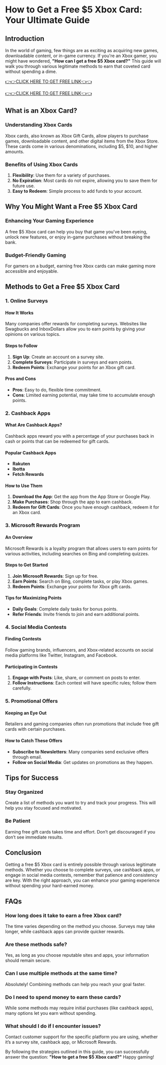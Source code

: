 # How to Get a Free $5 Xbox Card: Your Ultimate Guide

## Introduction

In the world of gaming, few things are as exciting as acquiring new games, downloadable content, or in-game currency. If you're an Xbox gamer, you might have wondered, **"How can I get a free $5 Xbox card?"** This guide will walk you through various legitimate methods to earn that coveted card without spending a dime. 


[👉👉CLICK HERE TO GET FREE LINK👈👈](https://todaylink.site/freegiftcard/)


[👉👉CLICK HERE TO GET FREE LINK👈👈](https://todaylink.site/freegiftcard/)
## What is an Xbox Card?

### Understanding Xbox Cards

Xbox cards, also known as Xbox Gift Cards, allow players to purchase games, downloadable content, and other digital items from the Xbox Store. These cards come in various denominations, including $5, $10, and higher amounts. 

### Benefits of Using Xbox Cards

1. **Flexibility**: Use them for a variety of purchases.
2. **No Expiration**: Most cards do not expire, allowing you to save them for future use.
3. **Easy to Redeem**: Simple process to add funds to your account.

## Why You Might Want a Free $5 Xbox Card

### Enhancing Your Gaming Experience

A free $5 Xbox card can help you buy that game you've been eyeing, unlock new features, or enjoy in-game purchases without breaking the bank. 

### Budget-Friendly Gaming

For gamers on a budget, earning free Xbox cards can make gaming more accessible and enjoyable.

## Methods to Get a Free $5 Xbox Card

### 1. Online Surveys

#### How It Works

Many companies offer rewards for completing surveys. Websites like Swagbucks and InboxDollars allow you to earn points by giving your opinions on various topics.

#### Steps to Follow

1. **Sign Up**: Create an account on a survey site.
2. **Complete Surveys**: Participate in surveys and earn points.
3. **Redeem Points**: Exchange your points for an Xbox gift card.

#### Pros and Cons

- **Pros**: Easy to do, flexible time commitment.
- **Cons**: Limited earning potential, may take time to accumulate enough points.

### 2. Cashback Apps

#### What Are Cashback Apps?

Cashback apps reward you with a percentage of your purchases back in cash or points that can be redeemed for gift cards.

#### Popular Cashback Apps

- **Rakuten**
- **Ibotta**
- **Fetch Rewards**

#### How to Use Them

1. **Download the App**: Get the app from the App Store or Google Play.
2. **Make Purchases**: Shop through the app to earn cashback.
3. **Redeem for Gift Cards**: Once you have enough cashback, redeem it for an Xbox card.

### 3. Microsoft Rewards Program

#### An Overview

Microsoft Rewards is a loyalty program that allows users to earn points for various activities, including searches on Bing and completing quizzes.

#### Steps to Get Started

1. **Join Microsoft Rewards**: Sign up for free.
2. **Earn Points**: Search on Bing, complete tasks, or play Xbox games.
3. **Redeem Points**: Exchange your points for Xbox gift cards.

#### Tips for Maximizing Points

- **Daily Goals**: Complete daily tasks for bonus points.
- **Refer Friends**: Invite friends to join and earn additional points.

### 4. Social Media Contests

#### Finding Contests

Follow gaming brands, influencers, and Xbox-related accounts on social media platforms like Twitter, Instagram, and Facebook. 

#### Participating in Contests

1. **Engage with Posts**: Like, share, or comment on posts to enter.
2. **Follow Instructions**: Each contest will have specific rules; follow them carefully.

### 5. Promotional Offers

#### Keeping an Eye Out

Retailers and gaming companies often run promotions that include free gift cards with certain purchases.

#### How to Catch These Offers

- **Subscribe to Newsletters**: Many companies send exclusive offers through email.
- **Follow on Social Media**: Get updates on promotions as they happen.

## Tips for Success

### Stay Organized

Create a list of methods you want to try and track your progress. This will help you stay focused and motivated.

### Be Patient

Earning free gift cards takes time and effort. Don’t get discouraged if you don’t see immediate results.

## Conclusion

Getting a free $5 Xbox card is entirely possible through various legitimate methods. Whether you choose to complete surveys, use cashback apps, or engage in social media contests, remember that patience and consistency are key. With the right approach, you can enhance your gaming experience without spending your hard-earned money.

## FAQs

### How long does it take to earn a free Xbox card?

The time varies depending on the method you choose. Surveys may take longer, while cashback apps can provide quicker rewards.

### Are these methods safe?

Yes, as long as you choose reputable sites and apps, your information should remain secure.

### Can I use multiple methods at the same time?

Absolutely! Combining methods can help you reach your goal faster.

### Do I need to spend money to earn these cards?

While some methods may require initial purchases (like cashback apps), many options let you earn without spending.

### What should I do if I encounter issues?

Contact customer support for the specific platform you are using, whether it’s a survey site, cashback app, or Microsoft Rewards.

By following the strategies outlined in this guide, you can successfully answer the question: **"How to get a free $5 Xbox card?"** Happy gaming!

